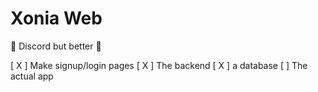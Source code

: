 # Xonia Web

💬 Discord but better 💬

[ X ] Make signup/login pages
[ X ] The backend
[ X ] a database
[  ] The actual app
